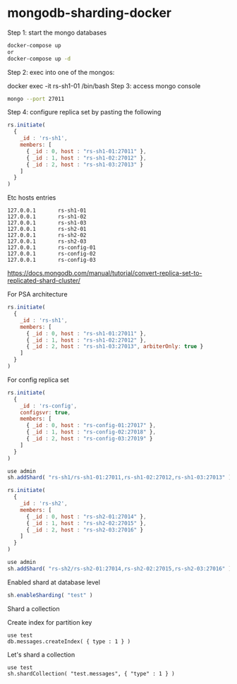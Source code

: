 # mongodb-sharding-docker

Step 1: start the mongo databases

```sh
docker-compose up
or
docker-compose up -d
```

Step 2: exec into one of the mongos:

docker exec -it rs-sh1-01 /bin/bash
Step 3: access mongo console

```sh
mongo --port 27011
```

Step 4: configure replica set by pasting the following

```javascript
rs.initiate(
  {
    _id : 'rs-sh1',
    members: [
      { _id : 0, host : "rs-sh1-01:27011" },
      { _id : 1, host : "rs-sh1-02:27012" },
      { _id : 2, host : "rs-sh1-03:27013" }
    ]
  }
)
```

Etc hosts entries
```
127.0.0.1       rs-sh1-01
127.0.0.1       rs-sh1-02
127.0.0.1       rs-sh1-03
127.0.0.1       rs-sh2-01
127.0.0.1       rs-sh2-02
127.0.0.1       rs-sh2-03
127.0.0.1       rs-config-01
127.0.0.1       rs-config-02
127.0.0.1       rs-config-03
```

https://docs.mongodb.com/manual/tutorial/convert-replica-set-to-replicated-shard-cluster/

For PSA architecture

```javascript
rs.initiate(
  {
    _id : 'rs-sh1',
    members: [
      { _id : 0, host : "rs-sh1-01:27011" },
      { _id : 1, host : "rs-sh1-02:27012" },
      { _id : 2, host : "rs-sh1-03:27013", arbiterOnly: true }
    ]
  }
)
```

For config replica set

```javascript
rs.initiate(
  {
    _id : 'rs-config',
    configsvr: true,
    members: [
      { _id : 0, host : "rs-config-01:27017" },
      { _id : 1, host : "rs-config-02:27018" },
      { _id : 2, host : "rs-config-03:27019" }
    ]
  }
)
```

```javascript
use admin
sh.addShard( "rs-sh1/rs-sh1-01:27011,rs-sh1-02:27012,rs-sh1-03:27013" )
```

```javascript
rs.initiate(
  {
    _id : 'rs-sh2',
    members: [
      { _id : 0, host : "rs-sh2-01:27014" },
      { _id : 1, host : "rs-sh2-02:27015" },
      { _id : 2, host : "rs-sh2-03:27016" }
    ]
  }
)
```


```javascript
use admin
sh.addShard( "rs-sh2/rs-sh2-01:27014,rs-sh2-02:27015,rs-sh2-03:27016" )
```

Enabled shard at database level

```javascript
sh.enableSharding( "test" )
```

Shard a collection

Create index for partition key

```
use test
db.messages.createIndex( { type : 1 } )
```

Let's shard a collection
```
use test
sh.shardCollection( "test.messages", { "type" : 1 } )
```